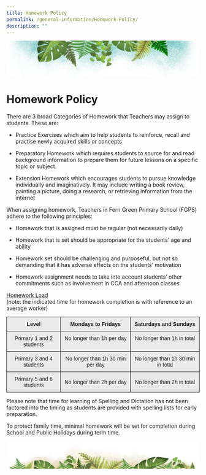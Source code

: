 ```yaml
---
title: Homework Policy
permalink: /general-information/Homework-Policy/
description: ""
---
```

![](/images/Banner.png)

# Homework Policy

There are 3 broad Categories of Homework that Teachers may assign to students. These are:  

*   Practice Exercises which aim to help students to reinforce, recall and practise newly acquired skills or concepts   
    
*   Preparatory Homework which requires students to source for and read background information to prepare them for future lessons on a specific topic or subject.   
    
*   Extension Homework which encourages students to pursue knowledge individually and imaginatively. It may include writing a book review, painting a picture, doing a research, or retrieving information from the internet  
    

When assigning homework, Teachers in Fern Green Primary School (FGPS) adhere to the following principles:

*   Homework that is assigned must be regular (not necessarily daily)  
    
*   Homework that is set should be appropriate for the students’ age and ability  
    
*   Homework set should be challenging and purposeful, but not so demanding that it has adverse effects on the students’ motivation  
    
*   Homework assignment needs to take into account students’ other commitments such as involvement in CCA and afternoon classes  
    

<u>Homework Load</u>   
(note: the indicated time for homework completion is with reference to an average worker)


<style type="text/css">
.tg  {border-collapse:collapse;border-spacing:0;}
.tg td{border-color:black;border-style:solid;border-width:1px;font-family:Arial, sans-serif;font-size:14px;
  overflow:hidden;padding:10px 5px;word-break:normal;}
.tg th{border-color:black;border-style:solid;border-width:1px;font-family:Arial, sans-serif;font-size:14px;
  font-weight:normal;overflow:hidden;padding:10px 5px;word-break:normal;}
.tg .tg-n4qt{background-color:#EAEAEA;color:#222;font-weight:bold;text-align:center;vertical-align:top}
.tg .tg-ii8k{background-color:#EAEAEA;color:#222;text-align:center;vertical-align:top}
.tg .tg-ku5w{background-color:#EAEAEA;color:#222;text-align:center;vertical-align:middle}
</style>
<table class="tg">
<thead>
  <tr>
    <th class="tg-n4qt">Level</th>
    <th class="tg-n4qt">Mondays to Fridays</th>
    <th class="tg-n4qt">Saturdays and Sundays</th>
  </tr>
</thead>
<tbody>
  <tr>
    <td class="tg-ii8k">Primary 1 and 2 students</td>
    <td class="tg-ii8k">No longer than 1h per day<br></td>
    <td class="tg-ii8k">No longer than 1h in total </td>
  </tr>
  <tr>
    <td class="tg-ii8k">Primary 3 and 4 students</td>
    <td class="tg-ii8k">No longer than 1h 30 min per day<br></td>
    <td class="tg-ii8k">No longer than 1h 30 min in total</td>
  </tr>
  <tr>
    <td class="tg-ku5w"><span style="color:#222;background-color:#EAEAEA"> Primary 5 and 6 students</span></td>
    <td class="tg-ku5w"><span style="color:#222;background-color:#EAEAEA"> No longer than 2h per day</span><br></td>
    <td class="tg-ku5w"><span style="color:#222;background-color:#EAEAEA"> No longer than 2h in total</span></td>
  </tr>
</tbody>
</table>

Please note that time for learning of Spelling and Dictation has not been factored into the timing as students are provided with spelling lists for early preparation.

To protect family time, minimal homework will be set for completion during School and Public Holidays during term time.

![](/images/bg-bottom.png)